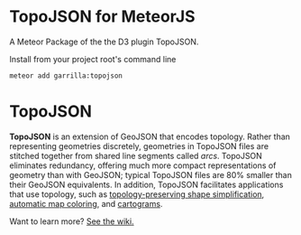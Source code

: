 TopoJSON for MeteorJS
=====================

A Meteor Package of the the D3 plugin TopoJSON.

Install from your project root's command line

    meteor add garrilla:topojson


# TopoJSON

**TopoJSON** is an extension of GeoJSON that encodes topology. Rather than representing geometries discretely, geometries in TopoJSON files are stitched together from shared line segments called *arcs*. TopoJSON eliminates redundancy, offering much more compact representations of geometry than with GeoJSON; typical TopoJSON files are 80% smaller than their GeoJSON equivalents. In addition, TopoJSON facilitates applications that use topology, such as [topology-preserving shape simplification](http://bost.ocks.org/mike/simplify/), [automatic map coloring](http://bl.ocks.org/4188334), and [cartograms](http://prag.ma/code/d3-cartogram/).

Want to learn more? [See the wiki.](https://github.com/mbostock/topojson/wiki)


